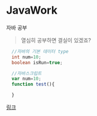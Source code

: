 # JavaWork
자바 공부
> 열심히 공부하면 결실이 있겠죠?
```java
  //자바의 기본 데이터 type
  int num=10;
  boolean isRun=true;
```

```javascript
  //자바스크립트
  var num=10;
  function test(){

  }
```

[링크](http://14.63.164.99)

